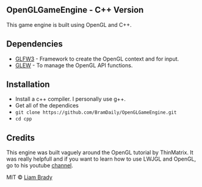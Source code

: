 ## OpenGLGameEngine - C++ Version
This game engine is built using OpenGL and C++.

## Dependencies
- [GLFW3](https://www.glfw.org/) - Framework to create the OpenGL context and for input.
- [GLEW](http://glew.sourceforge.net/) - To manage the OpenGL API functions.

## Installation
- Install a c++ compiler. I personally use g++.
- Get all of the dependices
- `git clone https://github.com/BramDaily/OpenGLGameEngine.git`
- `cd cpp`

<!-- ## Screenshots
![alt text](screenshots/simpleText.png "Rendering text") -->

## Credits
This engine was built vaguely around the OpenGL tutorial by ThinMatrix. It was really helpfull and if you want to learn how to use LWJGL and OpenGL, go to his youtube [channel](https://www.youtube.com/user/ThinMatrix).

MIT © [Liam Brady]()
